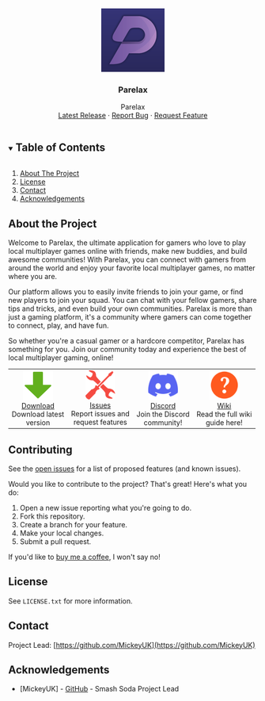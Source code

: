 <!-- PROJECT LOGO -->
<br />
<p align="center">
  <img src="github/logo.png">
  <h3 align="center">Parelax</h3>

  <p align="center">
    Parelax
    <br />
    <a href="https://github.com/MickeyUK/parelax/releases">Latest Release</a>
    ·
    <a href="https://github.com/MickeyUK/parelax/issues">Report Bug</a>
    ·
    <a href="https://github.com/MickeyUK/parelax/issues">Request Feature</a>
  </p>
</p>

<!-- TABLE OF CONTENTS -->
<details open="open">
  <summary><h2 style="display: inline-block">Table of Contents</h2></summary>
  <ol>
    <li>
      <a href="#about-the-project">About The Project</a>
    </li>
    <li><a href="#license">License</a></li>
    <li><a href="#contact">Contact</a></li>
    <li><a href="#acknowledgements">Acknowledgements</a></li>
  </ol>
</details>


## About the Project

Welcome to Parelax, the ultimate application for gamers who love to play local multiplayer games online with friends, make new buddies, and build awesome communities! With Parelax, you can connect with gamers from around the world and enjoy your favorite local multiplayer games, no matter where you are.

Our platform allows you to easily invite friends to join your game, or find new players to join your squad. You can chat with your fellow gamers, share tips and tricks, and even build your own communities. Parelax is more than just a gaming platform, it's a community where gamers can come together to connect, play, and have fun.

So whether you're a casual gamer or a hardcore competitor, Parelax has something for you. Join our community today and experience the best of local multiplayer gaming, online!


<table>
    <tr>
        <td align="center">
           <a href="https://github.com/MickeyUK/parelax/releases">
               <img src="github/Icons/download.png">
               <div>Download</div>
           </a>
           <div>Download latest<br>version</div>
        </td>
        <td align="center">
           <a href="https://github.com/MickeyUK/parelax/issues">
               <img width="60px" src="github/Icons/fix.png">
               <div>Issues</div>
           </a>
           <div>Report issues and<br>request features</div>
        </td>
        <td align="center">
           <a href="https://discord.gg/9ZHmwce">
               <img width="60px" src="github/Icons/discord.png">
               <div>Discord</div>
           </a>
           <div>Join the Discord<br>community!</div>
        </td>
        <td align="center">
           <a href="https://github.com/MickeyUK/parelax/wiki">
               <img width="60px" src="github/Icons/help.png">
               <div>Wiki</div>
           </a>
           <div>Read the full wiki<br>guide here!</div>
        </td>
    </tr>
</table>

## Contributing

See the [open issues](https://github.com/MickeyUK/parelax/issues) for a list of proposed features (and known issues).

Would you like to contribute to the project? That's great! Here's what you do:


1. Open a new issue reporting what you're going to do.
2. Fork this repository.
3. Create a branch for your feature.
4. Make your local changes.
5. Submit a pull request.

If you'd like to <a href="https://ko-fi.com/mickeyuk">buy me a coffee</a>, I won't say no!

## License

See `LICENSE.txt` for more information.


## Contact


Project Lead: [https://github.com/MickeyUK](https://github.com/MickeyUK)



<!-- ACKNOWLEDGEMENTS -->
## Acknowledgements

* [MickeyUK] - [GitHub](https://github.com/MickeyUK) - Smash Soda Project Lead
